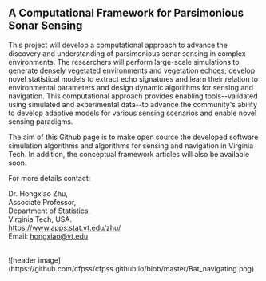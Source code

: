 ## A Computational Framework for Parsimonious Sonar Sensing

This project will develop a computational approach to advance the discovery and understanding of parsimonious sonar sensing in complex environments. The researchers will perform large-scale simulations to generate densely vegetated environments and vegetation echoes; develop novel statistical models to extract echo signatures and learn their relation to environmental parameters and design dynamic algorithms for sensing and navigation. This computational approach provides enabling tools--validated using simulated and experimental data--to advance the community's ability to develop adaptive models for various sensing scenarios and enable novel sensing paradigms. 

The aim of this Github page is to make open source the developed software simulation algorithms and algorithms for sensing and navigation in Virginia Tech. In addition, the conceptual framework articles will also be available soon.


For more details contact: 

Dr. Hongxiao Zhu,<br> Associate Professor, <br> Department of Statistics,<br> Virginia Tech, USA. <br> https://www.apps.stat.vt.edu/zhu/ <br> Email: hongxiao@vt.edu 


<br>
![header image](https://github.com/cfpss/cfpss.github.io/blob/master/Bat_navigating.png)
